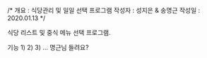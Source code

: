 /*
    개요 : 식당관리 및 일일 선택 프로그램
    작성자 : 성지은 & 송명근
    작성일 : 2020.01.13
*/

식당 리스트 및 중식 메뉴 선택 프로그램.

기능
 1)
 2)
 3)
 ...
 명근님 들려요?
 